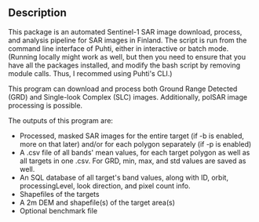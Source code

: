 ## Description
This package is an automated Sentinel-1 SAR image download, process, and analysis pipeline for SAR images in Finland. The script is run from the command line interface of Puhti, either in interactive or batch mode. (Running locally might work as well, but then you need to ensure that you have all the packages installed, and modify the bash script by removing module calls. Thus, I recommed using Puhti's CLI.) 

This program can download and process both Ground Range Detected (GRD) and Single-look Complex (SLC) images. Additionally, polSAR image processing is possible.

The outputs of this program are:
- Processed, masked SAR images for the entire target (if -b is enabled, more on that later) and/or for each polygon separately (if -p is enabled)
- A .csv file of all bands' mean values, for each target polygon as well as all targets in one .csv. For GRD, min, max, and std values are saved as well.
- An SQL database of all target's band values, along with ID, orbit, processingLevel, look direction, and pixel count info.
- Shapefiles of the targets
- A 2m DEM and shapefile(s) of the target area(s)
- Optional benchmark file